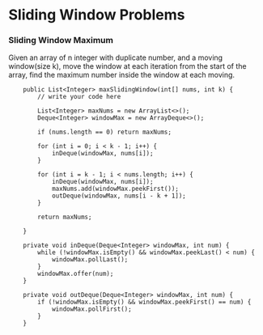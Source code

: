 # Sliding Window Problems

### Sliding Window Maximum
Given an array of n integer with duplicate number, and a moving window(size k), move the window at each iteration from the start of the array, find the maximum number inside the window at each moving.

```
    public List<Integer> maxSlidingWindow(int[] nums, int k) {
        // write your code here
        
        List<Integer> maxNums = new ArrayList<>();
        Deque<Integer> windowMax = new ArrayDeque<>();
        
        if (nums.length == 0) return maxNums;
        
        for (int i = 0; i < k - 1; i++) {
            inDeque(windowMax, nums[i]);
        }
        
        for (int i = k - 1; i < nums.length; i++) {
            inDeque(windowMax, nums[i]);
            maxNums.add(windowMax.peekFirst());
            outDeque(windowMax, nums[i - k + 1]);
        }
        
        return maxNums;
        
    }
    
    private void inDeque(Deque<Integer> windowMax, int num) {
        while (!windowMax.isEmpty() && windowMax.peekLast() < num) {
            windowMax.pollLast();
        }
        windowMax.offer(num);
    }
    
    private void outDeque(Deque<Integer> windowMax, int num) {
        if (!windowMax.isEmpty() && windowMax.peekFirst() == num) {
            windowMax.pollFirst();
        }
    }
```

